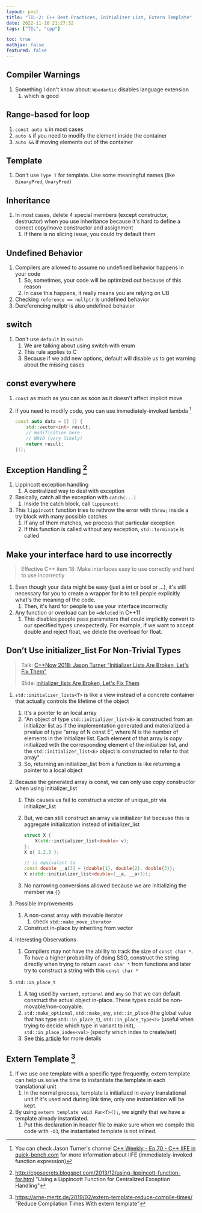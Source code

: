 ```yaml
---
layout: post
title: "TIL-2: C++ Best Practices, Initializer List, Extern Template"
date: 2022-11-16 21:27:32
tags: ["TIL", "cpp"]

toc: true
mathjax: false
featured: false
---
```



## Compiler Warnings

1. Something I don't know about: `Wpedantic` disables language extension
    1. which is good

## Range-based for loop

1. `const auto &` in most cases
2. `auto &` if you need to modify the element inside the container
3. `auto &&` if moving elements out of the container

## Template

1. Don't use `Type T` for template. Use some meaningful names (like `BinaryPred`, `UnaryPred`)

## Inheritance

1. In most cases, delete 4 special members (except constructor, destructor) when you use inheritance because it's hard to define a correct copy/move constructor and assignment
    1. If there is no slicing issue, you could try default them

## Undefined Behavior

1. Compilers are allowed to assume no undefined behavior happens in your code
    1. So, sometimes, your code will be optimized out because of this reason
    2. In case this happens, it really means you are relying on UB
2. Checking `reference == nullptr` is undefined behavior
3. Dereferencing nullptr is also undefined behavior

## switch

1. Don't use `default` in `switch`
    1. We are talking about using switch with enum
    2. This rule applies to C
    3. Because if we add new options, default will disable us to get warning about the missing cases

## const everywhere

1. `const` as much as you can as soon as it doesn't affect implicit move
2. If you need to modify code, you can use immediately-invoked lambda [^1]

    ```c++
    const auto data = [] () {
        std::vector<int> result;
        // modification here
        // NRVO (very likely)
        return result;
    }();
    ```

[^1]: You can check Jason Turner's channel [C++ Weekly - Ep 70 - C++ IIFE in quick-bench.com](https://www.youtube.com/watch?v=d4nmNYTM1j8) for more information about IIFE (immediately-invoked function expression)

## Exception Handling [^2]

1. Lippincott exception handling
    1. A centralized way to deal with exception
2. Basically, catch all the exception with `catch(...)`
    1. Inside the catch block, call `lippincott`
3. This `lippincott` function tries to rethrow the error with `throw;` inside a try block with many possible catches
    1. If any of them matches, we process that particular exception
    2. If this function is called without any exception, `std::terminate` is called

[^2]: http://cppsecrets.blogspot.com/2013/12/using-lippincott-function-for.html "Using a Lippincott Function for Centralized Exception Handling"

## Make your interface hard to use incorrectly

> Effective C++ item 18: Make interfaces easy to use correctly and hard to use incorrectly

1. Even though your data might be easy (just a int or bool or ...), it's still necessary for you to create a wrapper for it to tell people explicitly what's the meaning of the code.
    1. Then, it's hard for people to use your interface incorrectly
2. Any function or overload can be `=deleted` in C++11
    1. This disables people pass parameters that could implicitly convert to our specified types unexpectedly. For example, if we want to accept double and reject float, we delete the overload for float.


## Don’t Use initializer_list For Non-Trivial Types

> Talk: [C++Now 2018: Jason Turner “Initializer Lists Are Broken, Let's Fix Them”](https://www.youtube.com/watch?v=sSlmmZMFsXQ)
>
> Slide: [initializer_lists Are Broken, Let's Fix Them](https://github.com/boostcon/cppnow_presentations_2018/blob/master/05-09-2018_wednesday/initializer_lists_are_broken__jason_turner__cppnow_05092018.pdf)

1. `std::initializer_lists<T>` is like a view instead of a concrete container that actually controls the lifetime of the object
    1. It's a pointer to an local array
    2. "An object of type `std::initializer_list<E>` is constructed from an initializer list as if the implementation generated and materialized a prvalue of type “array of N const E”, where N is the number of elements in the initializer list. Each element of that array is copy initialized with the corresponding element of the initializer list, and the `std::initializer_list<E>` object is constructed to refer to that array"
    3. So, returning an initializer_list from a function is like returning a pointer to a local object
2. Because the generated array is const, we can only use copy constructor when using initializer_list
    1. This causes us fail to construct a vector of unique_ptr via initializer_list
    2. But, we can still construct an array via initializer list because this is aggregate initialization instead of initializer_list

        ```c++
        struct X {
            X(std::initializer_list<double> v);
        };
        X x{ 1,2,3 };

        // is equivalent to
        const double __a[3] = {double{1}, double{2}, double{3}};
        X x(std::initializer_list<double>(__a, __a+3));
        ```

    3. No narrowing conversions allowed because we are initializing the member via `{}`

3. Possible Improvements
    1. A non-const array with movable iterator
        1. check `std::make_move_iterator`
    2. Construct in-place by inheriting from vector

4. Interesting Observations
    1. Compilers may not have the ability to track the size of `const char *`. To have a higher probability of doing SSO, construct the string directly when trying to return `const char *` from functions and later try to construct a string with this `const char *`

5. `std::in_place_t`
    1. A tag used by `variant`, `optional` and `any` so that we can default construct the actual object in-place. These types could be non-movable/non-copyable.
    2. `std::make_optional`, `std::make_any`, `std::in_place` (the global value that has type `std::in_place_t`), `std::in_place_type<T>` (useful when trying to decide which type in variant to init), `std::in_place_index<val>` (specify which index to create/set)
    3. See [this article](https://www.cppstories.com/2018/07/in-place-cpp17/) for more details


## Extern Template [^3]

1. If we use one template with a specific type frequently, extern template can help us solve the time to instantiate the template in each translational unit
    1. In the normal process, template is initialized in every translational unit if it's used and during link time, only one instantiation will be kept.
2. By using `extern template void Fun<T>();`, we signify that we have a template already instantiated.
    1. Put this declaration in header file to make sure when we compile this code with `-O3`, the instantiated template is not inlined.

[^3]: https://arne-mertz.de/2019/02/extern-template-reduce-compile-times/ "Reduce Compilation Times With extern template"